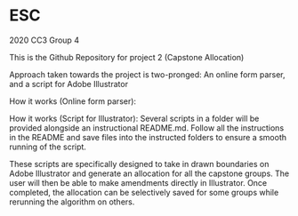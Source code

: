 # ESC
2020 CC3 Group 4

This is the Github Repository for project 2 (Capstone Allocation)

Approach taken towards the project is two-pronged: An online form parser, and a script for Adobe Illustrator

How it works (Online form parser):


How it works (Script for Illustrator):
Several scripts in a folder will be provided alongside an instructional README.md. Follow all the instructions in the README and save files into the instructed folders to ensure a smooth running of the script.

These scripts are specifically designed to take in drawn boundaries on Adobe Illustrator and generate an allocation for all the capstone groups. The user will then be able to make amendments directly in Illustrator. Once completed, the allocation can be selectively saved for some groups while rerunning the algorithm on others.

